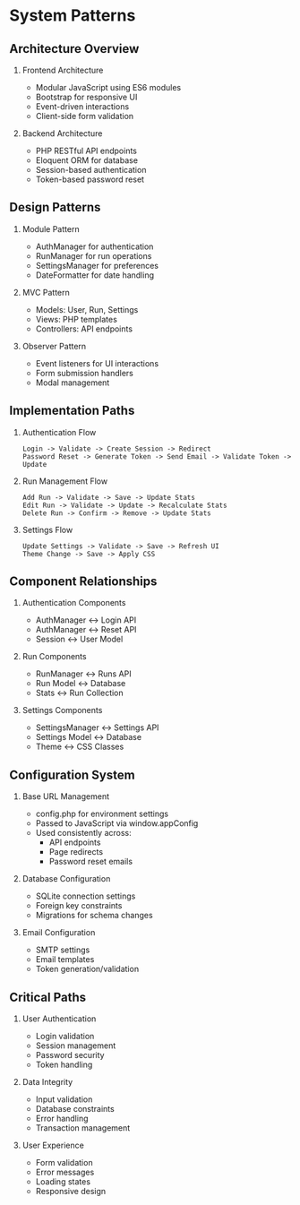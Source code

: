 # System Patterns

## Architecture Overview

1. Frontend Architecture

   - Modular JavaScript using ES6 modules
   - Bootstrap for responsive UI
   - Event-driven interactions
   - Client-side form validation

2. Backend Architecture
   - PHP RESTful API endpoints
   - Eloquent ORM for database
   - Session-based authentication
   - Token-based password reset

## Design Patterns

1. Module Pattern

   - AuthManager for authentication
   - RunManager for run operations
   - SettingsManager for preferences
   - DateFormatter for date handling

2. MVC Pattern

   - Models: User, Run, Settings
   - Views: PHP templates
   - Controllers: API endpoints

3. Observer Pattern
   - Event listeners for UI interactions
   - Form submission handlers
   - Modal management

## Implementation Paths

1. Authentication Flow

   ```
   Login -> Validate -> Create Session -> Redirect
   Password Reset -> Generate Token -> Send Email -> Validate Token -> Update
   ```

2. Run Management Flow

   ```
   Add Run -> Validate -> Save -> Update Stats
   Edit Run -> Validate -> Update -> Recalculate Stats
   Delete Run -> Confirm -> Remove -> Update Stats
   ```

3. Settings Flow
   ```
   Update Settings -> Validate -> Save -> Refresh UI
   Theme Change -> Save -> Apply CSS
   ```

## Component Relationships

1. Authentication Components

   - AuthManager <-> Login API
   - AuthManager <-> Reset API
   - Session <-> User Model

2. Run Components

   - RunManager <-> Runs API
   - Run Model <-> Database
   - Stats <-> Run Collection

3. Settings Components
   - SettingsManager <-> Settings API
   - Settings Model <-> Database
   - Theme <-> CSS Classes

## Configuration System

1. Base URL Management

   - config.php for environment settings
   - Passed to JavaScript via window.appConfig
   - Used consistently across:
     - API endpoints
     - Page redirects
     - Password reset emails

2. Database Configuration

   - SQLite connection settings
   - Foreign key constraints
   - Migrations for schema changes

3. Email Configuration
   - SMTP settings
   - Email templates
   - Token generation/validation

## Critical Paths

1. User Authentication

   - Login validation
   - Session management
   - Password security
   - Token handling

2. Data Integrity

   - Input validation
   - Database constraints
   - Error handling
   - Transaction management

3. User Experience
   - Form validation
   - Error messages
   - Loading states
   - Responsive design

